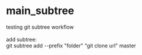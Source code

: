 # main_subtree
testing git subtree workflow
<br/><br/>
add subtree:<br/>
git subtree add --prefix "folder" "git clone url" master
